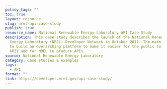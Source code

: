 ```yaml
---
policy_tags: ""
toc: true
layout: resource
slug: nrel-api-case-study
publish: true
resource_name: National Renewable Energy Laboratory API Case Study
description: This case study describes the launch of the National Renewable
  Energy Laboratory (NREL) Developer Network in October 2011. The main goal was
  to build an overarching platform to make it easier for the public to use NREL
  APIs and for NREL to produce APIs.
source: National Renewable Energy Laboratory
category: Case studies & examples
tags:
  - API
format: ""
link: https://developer.nrel.gov/api-case-study/
---
```

